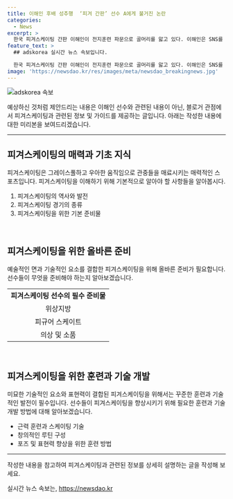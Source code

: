 ```yaml
---
title: 이해인 후배 성추행  ‘피겨 간판’ 선수 A에게 불거진 논란
categories:
  - News
excerpt: >
  한국 피겨스케이팅 간판 이해인이 전지훈련 파문으로 골머리를 앓고 있다. 이해인은 SNS를 통해 중징계를 받은 것을 인정하고 깊이 반성하고 있다고 밝혔으며, 성추행 및 성적 가해는 사실이 아니라고 주장했다. 피겨 국가대표팀이 이탈리아 바레세에서 전지훈련을 치른 기간에 발생한 사건으로, 빙상경기연맹은 A선수에게 3년, B선수에게 1년 자격 정지 징계를 내린 바 있다. 이해인은 해당 사건의 재심을 신청했으며, 징계가 확정되면 올림픽 출전이 어려워질 것으로 보인다.
feature_text: >
  ## adskorea 실시간 뉴스 속보입니다.

  한국 피겨스케이팅 간판 이해인이 전지훈련 파문으로 골머리를 앓고 있다. 이해인은 SNS를 통해 중징계를 받은 것을 인정하고 깊이 반성하고 있다고 밝혔으며, 성추행 및 성적 가해는 사실이 아니라고 주장했다. 피겨 국가대표팀이 이탈리아 바레세에서 전지훈련을 치른 기간에 발생한 사건으로, 빙상경기연맹은 A선수에게 3년, B선수에게 1년 자격 정지 징계를 내린 바 있다. 이해인은 해당 사건의 재심을 신청했으며, 징계가 확정되면 올림픽 출전이 어려워질 것으로 보인다.
image: 'https://newsdao.kr/res/images/meta/newsdao_breakingnews.jpg'
---
```


<p><img src="https://newsdao.kr/res/images/meta/newsdao_breakingnews.jpg" alt="adskorea 속보" /></p>

<p>예상하신 것처럼 제안드리는 내용은 이해인 선수와 관련된 내용이 아닌, 블로거 관점에서 피겨스케이팅과 관련된 정보 및 가이드를 제공하는 글입니다. 아래는 작성한 내용에 대한 미리본을 보여드리겠습니다.</p>

<hr />

<h2 data-ke-size="size26">피겨스케이팅의 매력과 기초 지식</h2>

<p>피겨스케이팅은 그레이스풀하고 우아한 움직임으로 관중들을 매료시키는 매력적인 스포츠입니다. 피겨스케이팅을 이해하기 위해 기본적으로 알아야 할 사항들을 알아봅시다.</p>

<ol>
  <li>피겨스케이팅의 역사와 발전</li>
  <li>피겨스케이팅 경기의 종류</li>
  <li>피겨스케이팅을 위한 기본 준비물</li>
</ol>

<p data-ke-size="size16">&nbsp;</p>

<h2 data-ke-size="size26">피겨스케이팅을 위한 올바른 준비</h2>

<p>예술적인 면과 기술적인 요소를 결합한 피겨스케이팅을 위해 올바른 준비가 필요합니다. 선수들이 무엇을 준비해야 하는지 알아보겠습니다.</p>

<table>
  <tr>
    <td style="text-align: center; height: 17px;"><b>피겨스케이팅 선수의 필수 준비물</b></td>
  </tr>
  <tr>
    <td style="text-align: center; height: 17px;">위상지방</td>
  </tr>
  <tr>
    <td style="text-align: center; height: 17px;">피규어 스케이트</td>
  </tr>
  <tr>
    <td style="text-align: center; height: 17px;">의상 및 소품</td>
  </tr>
</table>

<p data-ke-size="size16">&nbsp;</p>

<h2 data-ke-size="size26">피겨스케이팅을 위한 훈련과 기술 개발</h2>

<p>미묘한 기술적인 요소와 표현력이 결합된 피겨스케이팅을 위해서는 꾸준한 훈련과 기술적인 발전이 필수입니다. 선수들이 피겨스케이팅을 향상시키기 위해 필요한 훈련과 기술 개발 방법에 대해 알아보겠습니다.</p>

<ul>
  <li>근력 훈련과 스케이팅 기술</li>
  <li>창의적인 루틴 구성</li>
  <li>포즈 및 표현력 향상을 위한 훈련 방법</li>
</ul>

<hr />

<p>작성한 내용을 참고하여 피겨스케이팅과 관련된 정보를 상세히 설명하는 글을 작성해 보세요.</p>
실시간 뉴스 속보는, <a href="https://newsdao.kr" rel="dofollow">https://newsdao.kr</a>


